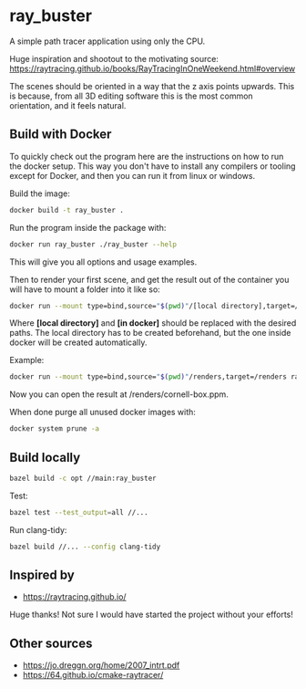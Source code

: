 # ray_buster

A simple path tracer application using only the CPU.

Huge inspiration and shootout to the motivating source: <https://raytracing.github.io/books/RayTracingInOneWeekend.html#overview>

The scenes should be oriented in a way that the z axis points upwards. This is because, from all 3D editing software this is the most
common orientation, and it feels natural.

## Build with Docker

To quickly check out the program here are the instructions on how to run the docker setup. This way you don't have to install any compilers
or tooling except for Docker, and then you can run it from linux or windows.

Build the image:

```bash
docker build -t ray_buster .
```

Run the program inside the package with:

```bash
docker run ray_buster ./ray_buster --help
```

This will give you all options and usage examples.

Then to render your first scene, and get the result out of the container you will have to mount a folder into it like so:

```bash
docker run --mount type=bind,source="$(pwd)"/[local directory],target=/[in docker] ray_buster ./ray_buster --scene cornell-box -o /[in docker]/cornell-box.ppm
```

Where **[local directory]** and **[in docker]** should be replaced with the desired paths. The local directory has to be created beforehand, but the one
inside docker will be created automatically.

Example:

```bash
docker run --mount type=bind,source="$(pwd)"/renders,target=/renders ray_buster ./ray_buster --scene cornell-box -o /renders/cornell-box.ppm
```

Now you can open the result at /renders/cornell-box.ppm.

When done purge all unused docker images with:

```bash
docker system prune -a
```

## Build locally

```bash
bazel build -c opt //main:ray_buster
```

Test:

```bash
bazel test --test_output=all //...
```

Run clang-tidy:

```bash
bazel build //... --config clang-tidy
```

## Inspired by

- <https://raytracing.github.io/>

Huge thanks! Not sure I would have started the project without your efforts!

## Other sources

- <https://jo.dreggn.org/home/2007_intrt.pdf>
- <https://64.github.io/cmake-raytracer/>

